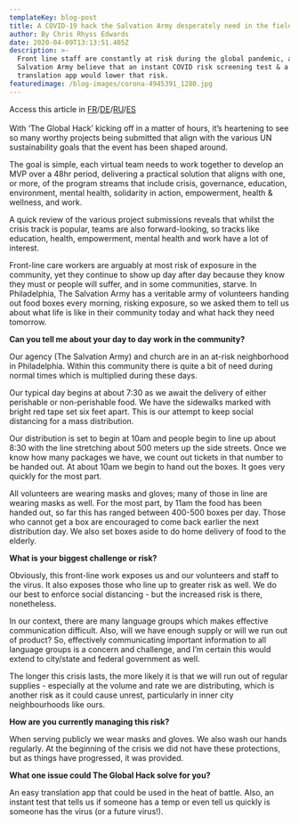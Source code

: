 ```yaml
---
templateKey: blog-post
title: A COVID-19 hack the Salvation Army desperately need in the field...
author: By Chris Rhyss Edwards
date: 2020-04-09T13:13:51.405Z
description: >-
  Front line staff are constantly at risk during the global pandemic, and the
  Salvation Army believe that an instant COVID risk screening test & a rapid
  translation app would lower that risk.
featuredimage: /blog-images/corona-4945391_1280.jpg
---
```

Access this article in [FR](https://docs.google.com/document/d/1eXJsMUjRUzZGvNzc5Jry7HeFiQ1IgC3yImVyXiU4d6o/edit#heading=h.gjdgxs)/[DE](https://docs.google.com/document/d/1KtNkkjd0JI4pVKRBoCMSp_o601AJuWQAMQ0vKUdWR2Q/edit)/[RU](https://drive.google.com/drive/folders/15XY4lSEVWmFkTuW86ZUFX4U3UCHuPnch)/[ES](https://docs.google.com/document/d/1eE0hu7WDVA9ly1nNL0-6vJcdAS5iigKc7gu0ebgVtzo/edit)\
\
With ‘The Global Hack’ kicking off in a matter of hours, it’s heartening to see so many worthy projects being submitted that align with the various UN sustainability goals that the event has been shaped around.

The goal is simple, each virtual team needs to work together to develop an MVP over a 48hr period, delivering a practical solution that aligns with one, or more, of the program streams that include crisis, governance, education, environment, mental health, solidarity in action, empowerment, health & wellness, and work.

A quick review of the various project submissions reveals that whilst the crisis track is popular, teams are also forward-looking, so tracks like education, health, empowerment, mental health and work have a lot of interest.

Front-line care workers are arguably at most risk of exposure in the community, yet they continue to show up day after day because they know they must or people will suffer, and in some communities, starve. In Philadelphia, The Salvation Army has a veritable army of volunteers handing out food boxes every morning, risking exposure, so we asked them to tell us about what life is like in their community today and what hack they need tomorrow.

**Can you tell me about your day to day work in the community?**

Our agency (The Salvation Army) and church are in an at-risk neighborhood in Philadelphia. Within this community there is quite a bit of need during normal times which is multiplied during these days.

Our typical day begins at about 7:30 as we await the delivery of either perishable or non-perishable food. We have the sidewalks marked with bright red tape set six feet apart. This is our attempt to keep social distancing for a mass distribution.

Our distribution is set to begin at 10am and people begin to line up about 8:30 with the line stretching about 500 meters up the side streets. Once we know how many packages we have, we count out tickets in that number to be handed out. At about 10am we begin to hand out the boxes. It goes very quickly for the most part.

All volunteers are wearing masks and gloves; many of those in line are wearing masks as well. For the most part, by 11am the food has been handed out, so far this has ranged between 400-500 boxes per day. Those who cannot get a box are encouraged to come back earlier the next distribution day. We also set boxes aside to do home delivery of food to the elderly.

**What is your biggest challenge or risk?**

Obviously, this front-line work exposes us and our volunteers and staff to the virus. It also exposes those who line up to greater risk as well. We do our best to enforce social distancing - but the increased risk is there, nonetheless.

In our context, there are many language groups which makes effective communication difficult. Also, will we have enough supply or will we run out of product? So, effectively communicating important information to all language groups is a concern and challenge, and I’m certain this would extend to city/state and federal government as well.

The longer this crisis lasts, the more likely it is that we will run out of regular supplies - especially at the volume and rate we are distributing, which is another risk as it could cause unrest, particularly in inner city neighbourhoods like ours.

**How are you currently managing this risk?**

When serving publicly we wear masks and gloves. We also wash our hands regularly. At the beginning of the crisis we did not have these protections, but as things have progressed, it was provided.

**What one issue could The Global Hack solve for you?**

An easy translation app that could be used in the heat of battle. Also, an instant test that tells us if someone has a temp or even tell us quickly is someone has the virus (or a future virus!).